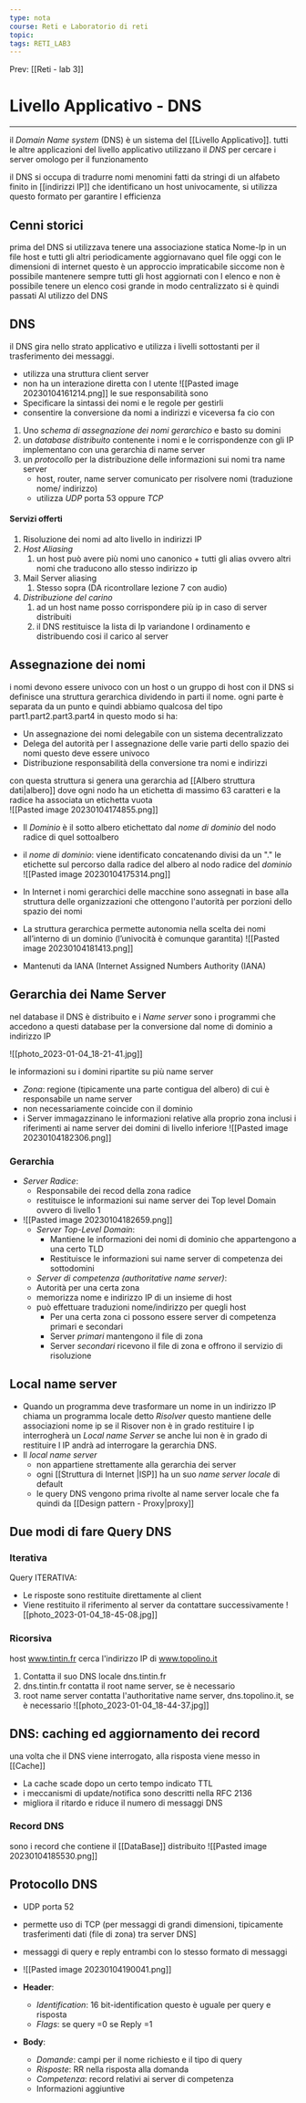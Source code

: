 ```yaml
---
type: nota
course: Reti e Laboratorio di reti
topic: 
tags: RETI_LAB3 
---
```


Prev: [[Reti - lab 3]]

# Livello Applicativo - DNS
---
il _Domain Name system_ (DNS) è un sistema del [[Livello Applicativo]].  tutti le altre applicazioni del livello applicativo utilizzano il _DNS_ per cercare i server omologo per il funzionamento


il DNS si occupa di tradurre nomi menomini fatti da stringi di un alfabeto finito in [[indirizzi IP]] che identificano un host univocamente, si utilizza questo formato per garantire l efficienza

## Cenni storici
prima del DNS si utilizzava tenere una associazione statica Nome-Ip in un file host e tutti gli altri periodicamente aggiornavano quel file
oggi con le dimensioni di internet questo è un approccio impraticabile siccome non è possibile mantenere sempre tutti gli host aggiornati con l elenco e non è possibile tenere un elenco cosi grande in modo centralizzato si è quindi passati Al utilizzo del DNS



## DNS

il DNS gira nello strato applicativo e utilizza i livelli sottostanti per il trasferimento dei messaggi.
- utilizza una struttura client server
- non ha un interazione diretta con l utente
![[Pasted image 20230104161214.png]]
le sue responsabilità sono
- Specificare la sintassi dei nomi e le regole per gestirli
- consentire la conversione da nomi a indirizzi e viceversa
fa cio con 
1. Uno _schema di assegnazione dei nomi gerarchico_ e basto su domini 
2. un _database distribuito_ contenente i nomi e le corrispondenze con gli IP implementano con una gerarchia di name server
3. un _protocollo_ per la distribuzione delle informazioni sui nomi tra name server
	- host, router, name server comunicato per risolvere nomi (traduzione nome/ indirizzo)
	- utilizza _UDP_ porta 53 oppure _TCP_
#### Servizi offerti
1. Risoluzione dei nomi ad alto livello in indirizzi IP
2. _Host Aliasing_
	1. un host può avere più nomi uno canonico + tutti gli alias ovvero altri nomi che traducono allo stesso indirizzo ip
3. Mail Server aliasing
	1. Stesso sopra (DA ricontrollare lezione 7 con audio)
4. _Distribuzione del carino_ 
	1. ad un host name posso corrispondere più ip in caso di server distribuiti
	2. il DNS restituisce la lista di Ip variandone l ordinamento e distribuendo cosi il carico al server




## Assegnazione dei nomi
i nomi devono essere univoco con un host o un gruppo di host
con il DNS si definisce una struttura gerarchica  dividendo in parti il nome. ogni parte è separata da un punto e quindi abbiamo qualcosa del tipo
															part1.part2.part3.part4
in questo modo si ha:
- Un assegnazione dei nomi delegabile con un sistema decentralizzato
- Delega del autorità per l assegnazione delle varie parti dello spazio dei nomi questo deve essere univoco
- Distribuzione responsabilità della conversione tra nomi e indirizzi


con questa struttura si genera una gerarchia ad [[Albero struttura dati|albero]] dove ogni nodo ha un etichetta di massimo 63 caratteri e la radice ha associata un etichetta vuota  
![[Pasted image 20230104174855.png]]
- Il _Dominio_ è  il sotto albero etichettato dal _nome di dominio_ del nodo radice di quel sottoalbero
- il _nome di dominio_: viene identificato concatenando divisi da un "." le etichette sul percorso dalla radice del albero al nodo radice del _dominio_    
![[Pasted image 20230104175314.png]]

- In Internet i nomi gerarchici delle macchine sono assegnati in base alla struttura delle organizzazioni che ottengono l'autorità per porzioni dello spazio dei nomi 
- La struttura gerarchica permette autonomia nella scelta dei nomi all’interno di un dominio (l’univocità è comunque garantita)
![[Pasted image 20230104181413.png]] 
- Mantenuti da IANA (Internet Assigned Numbers Authority (IANA)


## Gerarchia dei Name Server
nel database il DNS è distribuito e i _Name server_ sono i programmi che accedono a questi database per la conversione dal nome di dominio a indirizzo IP

![[photo_2023-01-04_18-21-41.jpg]]

le informazioni su i domini ripartite su più name server
- _Zona_: regione (tipicamente una parte contigua del albero) di cui è responsabile un name server
- non necessariamente coincide con il dominio
- i Server immagazzinano le informazioni relative alla proprio zona inclusi i riferimenti ai name server dei domini di livello inferiore
![[Pasted image 20230104182306.png]]
### Gerarchia
- _Server Radice_: 
	- Responsabile dei recod della zona radice
	- restituisce le informazioni sui name server dei Top level Domain ovvero di livello 1
- ![[Pasted image 20230104182659.png]]
  - _Server Top-Level Domain_:
	  - Mantiene le informazioni dei nomi di  dominio che appartengono a una certo TLD
	  - Restituisce le informazioni sui name server di competenza dei sottodomini
  - _Server di competenza (authoritative name server)_:
  -  Autorità per una certa zona 
  - memorizza nome e indirizzo IP di un insieme di host 
  - può effettuare traduzioni nome/indirizzo per quegli host 
	  -  Per una certa zona ci possono essere server di competenza primari e secondari
	  -  Server _primari_ mantengono il file di zona 
	  -  Server _secondari_ ricevono il file di zona e offrono il servizio di risoluzione

## Local name server
- Quando un programma deve trasformare un nome in un indirizzo IP chiama un programma locale detto _Risolver_ questo mantiene delle associazioni nome ip se il Risover non è in grado restituire l ip interrogherà un _Local name Server_ se anche lui non è in grado di restituire l IP andrà ad interrogare la gerarchia DNS.
- Il _local name server_ 
	- non appartiene strettamente alla gerarchia dei server
	- ogni [[Struttura di Internet |ISP]] ha un suo _name server locale_ di default 
	-  le query DNS vengono prima rivolte al name server locale che fa quindi da [[Design pattern - Proxy|proxy]]


## Due modi di fare Query DNS

### Iterativa
Query ITERATIVA: 
- Le risposte sono restituite direttamente al client 
- Viene restituito il riferimento al server da contattare successivamente
![[photo_2023-01-04_18-45-08.jpg]]

### Ricorsiva
host www.tintin.fr cerca l'indirizzo IP di www.topolino.it 
1. Contatta il suo DNS locale dns.tintin.fr 
2. dns.tintin.fr contatta il root name server, se è necessario 
3. root name server contatta l'authoritative name server, dns.topolino.it, se è necessario
![[photo_2023-01-04_18-44-37.jpg]]



## DNS: caching ed aggiornamento dei record
una volta che il DNS viene interrogato, alla risposta viene messo in [[Cache]] 
- La cache scade dopo un certo tempo indicato TTL
- i meccanismi di update/notifica sono descritti nella RFC 2136
- migliora il ritardo e riduce il numero di messaggi DNS

### Record DNS
sono i record che contiene il [[DataBase]]  distribuito 
![[Pasted image 20230104185530.png]]


## Protocollo DNS
- UDP porta 52
- permette uso di TCP (per messaggi di grandi dimensioni, tipicamente trasferimenti dati (file di zona) tra server DNS]
- messaggi di query e reply entrambi con lo stesso formato di messaggi 

- ![[Pasted image 20230104190041.png]]
- __Header__:
	- _Identification_: 16 bit-identification questo è uguale per query e risposta
	- _Flags_: se query =0 se Reply =1
- __Body__:
	- _Domande_: campi per il nome richiesto e il tipo di query 
	- _Risposte_: RR nella risposta alla domanda 
	- _Competenza_: record relativi ai server di competenza 
	- Informazioni aggiuntive
